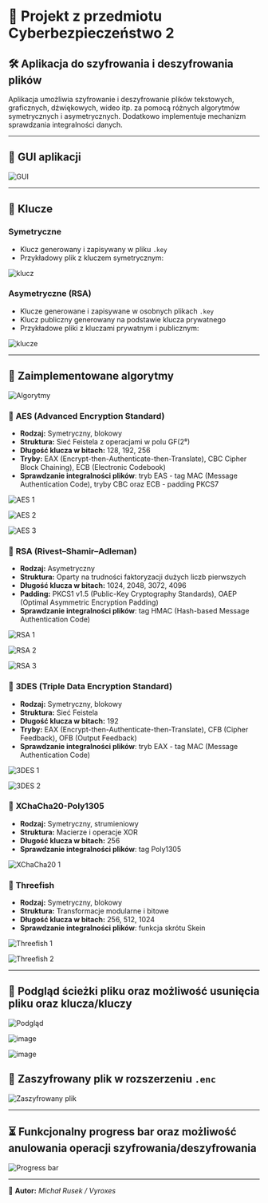 # 🔐 Projekt z przedmiotu Cyberbezpieczeństwo 2

## 🛠 Aplikacja do szyfrowania i deszyfrowania plików

Aplikacja umożliwia szyfrowanie i deszyfrowanie plików tekstowych, graficznych, dźwiękowych, wideo itp. za pomocą różnych algorytmów symetrycznych i asymetrycznych. Dodatkowo implementuje mechanizm sprawdzania integralności danych.

---

## 🎨 GUI aplikacji

![GUI](https://github.com/user-attachments/assets/a0e696d4-9646-447c-8c6c-06f4e906de3b)

---

## 🔑 Klucze

### Symetryczne
- Klucz generowany i zapisywany w pliku `.key`
- Przykładowy plik z kluczem symetrycznym:

![klucz](https://github.com/user-attachments/assets/03c99485-6229-4b68-b61a-a9663e879722)


### Asymetryczne (RSA)
- Klucze generowane i zapisywane w osobnych plikach `.key`
- Klucz publiczny generowany na podstawie klucza prywatnego
- Przykładowe pliki z kluczami prywatnym i publicznym:

![klucze](https://github.com/user-attachments/assets/709d0929-bada-4982-961f-aec14899e5a8)

---

## 🔢 Zaimplementowane algorytmy

![Algorytmy](https://github.com/user-attachments/assets/5b04e1a5-d0ae-4c62-89e0-d8f56da48dd3)

### 🔹 **AES (Advanced Encryption Standard)**
- **Rodzaj:** Symetryczny, blokowy
- **Struktura:** Sieć Feistela z operacjami w polu GF(2⁸)
- **Długość klucza w bitach:** 128, 192, 256
- **Tryby:** EAX (Encrypt-then-Authenticate-then-Translate), CBC Cipher Block Chaining), ECB (Electronic Codebook)
- **Sprawdzanie integralności plików**: tryb EAS - tag MAC (Message Authentication Code), tryby CBC oraz ECB - padding PKCS7

![AES 1](https://github.com/user-attachments/assets/e886e708-3506-4e16-b7c6-256dd724c763)

![AES 2](https://github.com/user-attachments/assets/423ba5e0-4a6b-47a5-8b63-ab8d7e97babc)

![AES 3](https://github.com/user-attachments/assets/4885a943-6e9c-4c38-ae9b-03635532fa0d)

### 🔹 **RSA (Rivest–Shamir–Adleman)**
- **Rodzaj:** Asymetryczny
- **Struktura:** Oparty na trudności faktoryzacji dużych liczb pierwszych
- **Długość klucza w bitach:** 1024, 2048, 3072, 4096
- **Padding:** PKCS1 v1.5 (Public-Key Cryptography Standards), OAEP (Optimal Asymmetric Encryption Padding)
- **Sprawdzanie integralności plików**: tag HMAC (Hash-based Message Authentication Code)

![RSA 1](https://github.com/user-attachments/assets/c325fa2c-37d9-45f7-91a4-b41c30c13a28)

![RSA 2](https://github.com/user-attachments/assets/b206d97e-384d-4a46-acb8-515e39b01c3f)

![RSA 3](https://github.com/user-attachments/assets/5aa8efe8-f5fb-4827-8112-101f36380190)

### 🔹 **3DES (Triple Data Encryption Standard)**
- **Rodzaj:** Symetryczny, blokowy
- **Struktura:** Sieć Feistela
- **Długość klucza w bitach:** 192
- **Tryby:** EAX (Encrypt-then-Authenticate-then-Translate), CFB (Cipher Feedback), OFB (Output Feedback)
- **Sprawdzanie integralności plików**: tryb EAX - tag MAC (Message Authentication Code)

![3DES 1](https://github.com/user-attachments/assets/af48a252-52f1-4f31-8e93-870b5ebc7d9d)

![3DES 2](https://github.com/user-attachments/assets/c12f4715-42ce-4d88-997d-63e62cc89393)

### 🔹 **XChaCha20-Poly1305**
- **Rodzaj:** Symetryczny, strumieniowy
- **Struktura:** Macierze i operacje XOR
- **Długość klucza w bitach:** 256
- **Sprawdzanie integralności plików**: tag Poly1305

![XChaCha20 1](https://github.com/user-attachments/assets/506f0114-eda8-4273-8c11-c8408a6771ac)


### 🔹 **Threefish**
- **Rodzaj:** Symetryczny, blokowy
- **Struktura:** Transformacje modularne i bitowe
- **Długość klucza w bitach:** 256, 512, 1024
- **Sprawdzanie integralności plików**: funkcja skrótu Skein

![Threefish 1](https://github.com/user-attachments/assets/3e42f900-9449-45fa-89d4-31f072dbaef5)

![Threefish 2](https://github.com/user-attachments/assets/95ab525a-91a2-4b25-99df-c0881e2089e1)

---

## 📂 Podgląd ścieżki pliku oraz możliwość usunięcia pliku oraz klucza/kluczy

![Podgląd](https://github.com/user-attachments/assets/2d44b4db-6f1f-409f-b72d-72eb4d6e5d41)

![image](https://github.com/user-attachments/assets/89bd5752-d40e-4750-81e9-0e579e5ae402)

![image](https://github.com/user-attachments/assets/8643733a-6ad4-48b9-acb9-ac0f86dfd980)

## 🔏 Zaszyfrowany plik w rozszerzeniu `.enc`

![Zaszyfrowany plik](https://github.com/user-attachments/assets/016528f5-c610-40fa-bb58-e320fa2cbead)

---

## ⏳ Funkcjonalny **progress bar** oraz możliwość anulowania operacji szyfrowania/deszyfrowania

![Progress bar](https://github.com/user-attachments/assets/132bae2a-6cad-4667-ae75-bdb9a457ffdd)

---

📌 **Autor:** *Michał Rusek / Vyroxes*
